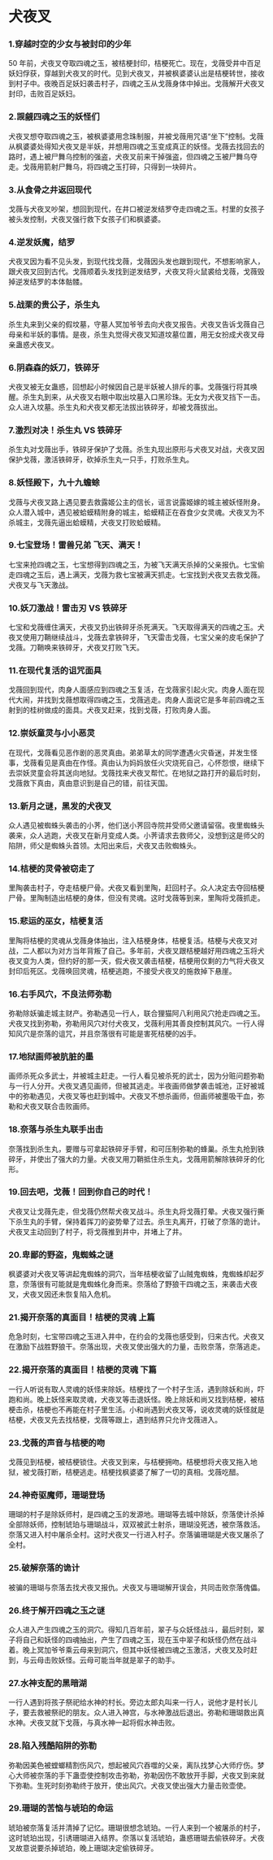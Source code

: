 # 犬夜叉

### 1.穿越时空的少女与被封印的少年

50 年前，犬夜叉夺取四魂之玉，被桔梗封印，桔梗死亡。现在，戈薇受井中百足妖妇俘获，穿越到犬夜叉的时代。见到犬夜叉，并被枫婆婆认出是桔梗转世，接收到村子中。夜晚百足妖妇袭击村子，四魂之玉从戈薇身体中掉出。戈薇解开犬夜叉封印，击败百足妖妇。

### 2.觊觎四魂之玉的妖怪们

犬夜叉想夺取四魂之玉，被枫婆婆用念珠制服，并被戈薇用咒语“坐下”控制。戈薇从枫婆婆处得知犬夜叉是半妖，并想用四魂之玉变成真正的妖怪。戈薇去找回去的路时，遇上被尸舞乌控制的强盗，犬夜叉前来干掉强盗，但四魂之玉被尸舞乌夺走。戈薇用箭射尸舞乌，将四魂之玉打碎，只得到一块碎片。

### 3.从食骨之井返回现代

戈薇与犬夜叉吵架，想回到现代，在井口被逆发结罗夺走四魂之玉。村里的女孩子被头发控制，犬夜叉强行救下女孩子们和枫婆婆。

### 4.逆发妖魔，结罗

犬夜叉因为看不见头发，到现代找戈薇，戈薇因头发也跟到现代，不想影响家人，跟犬夜叉回到古代。戈薇顺着头发找到逆发结罗，犬夜叉将火鼠裘给戈薇，戈薇毁掉逆发结罗的本体骷髅。

### 5.战栗的贵公子，杀生丸

杀生丸来到父亲的假坟墓，守墓人冥加爷爷去向犬夜叉报告。犬夜叉告诉戈薇自己母亲和半妖的事情。是夜，杀生丸觉得犬夜叉知道坟墓位置，用无女扮成犬夜叉母亲蛊惑犬夜叉。

### 6.阴森森的妖刀，铁碎牙

犬夜叉被无女蛊惑，回想起小时候因自己是半妖被人排斥的事。戈薇强行将其唤醒。杀生丸到来，从犬夜叉右眼中取出坟墓入口黑珍珠。无女为犬夜叉挡下一击。众人进入坟墓。杀生丸和犬夜叉都无法拔出铁碎牙，却被戈薇拔出。

### 7.激烈对决！杀生丸 VS 铁碎牙

杀生丸对戈薇出手，铁碎牙保护了戈薇。杀生丸现出原形与犬夜叉对战，犬夜叉因保护戈薇，激活铁碎牙，砍掉杀生丸一只手，打败杀生丸。

### 8.妖怪殿下，九十九蟾蜍

戈薇与犬夜叉路上遇见要去救露姬公主的信长，谣言说露姬嫁的城主被妖怪附身。众人潜入城中，遇见被蛤蟆精附身的城主，蛤蟆精正在吞食少女灵魂。犬夜叉为不杀城主，戈薇先逼出蛤蟆精，犬夜叉打败蛤蟆精。

### 9.七宝登场！雷兽兄弟 飞天、满天！

七宝来抢四魂之玉，七宝想得到四魂之玉，为被飞天满天杀掉的父亲报仇。七宝偷走四魂之玉后，遇上满天，戈薇为救七宝被满天抓走。七宝找到犬夜叉去救戈薇。犬夜叉与飞天激战。

### 10.妖刀激战！雷击刃 VS 铁碎牙

七宝和戈薇缠住满天，犬夜叉扔出铁碎牙杀死满天。飞天取得满天的四魂之玉。犬夜叉使用刀鞘继续战斗，戈薇去拿铁碎牙，飞天雷击戈薇，七宝父亲的皮毛保护了戈薇。刀鞘唤来铁碎牙，犬夜叉打败飞天。

### 11.在现代复活的诅咒面具

戈薇回到现代，肉身人面感应到四魂之玉复活，在戈薇家引起火灾。肉身人面在现代大闹，并找到戈薇想取得四魂之玉，戈薇逃走。肉身人面说它是多年前四魂之玉射到的桂树做成的面具。犬夜叉赶来，找到戈薇，打败肉身人面。

### 12.崇妖童灵与小小恶灵

在现代，戈薇看见恶作剧的恶灵真由。弟弟草太的同学遭遇火灾昏迷，并发生怪事，戈薇看见是真由在作怪。真由认为妈妈放任火灾烧死自己，心怀怨恨，继续下去崇妖灵童会将其送向地狱。戈薇找来犬夜叉帮忙。在地狱之路打开的最后时刻，戈薇救下真由，真由意识到是自己的错，前往天国。

### 13.新月之谜，黑发的犬夜叉

众人遇见被蜘蛛头袭击的小荠，他们送小荠回寺院并受师父邀请留宿。夜里蜘蛛头袭来，众人逃跑，犬夜叉在新月变成人类。小荠请求去救师父，没想到这是师父的陷阱，师父是蜘蛛头首领。太阳出来后，犬夜叉击败蜘蛛头。

### 14.桔梗的灵骨被窃走了

里陶袭击村子，夺走桔梗尸骨。犬夜叉看到里陶，赶回村子。众人决定去夺回桔梗尸骨。里陶制造出桔梗的身体，但没有灵魂。这时戈薇等到来，里陶将戈薇抓走。

### 15.悲运的巫女，桔梗复活

里陶将桔梗的灵魂从戈薇身体抽出，注入桔梗身体，桔梗复活。桔梗与犬夜叉对战，二人都以为对方当年背叛了自己。多年前，犬夜叉跟桔梗越好用四魂之玉将犬夜叉变为人类，但约好的那一天，假犬夜叉袭击桔梗，桔梗用仅剩的力气将犬夜叉封印后死区。戈薇唤回灵魂，桔梗逃跑，不接受犬夜叉的施救掉下悬崖。

### 16.右手风穴，不良法师弥勒

弥勒除妖骗走城主财产。弥勒遇见一行人，联合狸猫阿八利用风穴抢走四魂之玉。犬夜叉找到弥勒，弥勒用风穴对付犬夜叉，戈薇利用其善良控制其风穴。一行人得知风穴是奈落的诅咒，并且奈落很有可能是害死桔梗的凶手。

### 17.地狱画师被肮脏的墨

画师杀死众多武士，并被城主赶走。一行人看见被杀死的武士，因为分赃问题弥勒与一行人分开。犬夜叉遇见画师，但被其逃走。半夜画师做梦袭击城池，正好被城中的弥勒遇见，犬夜叉等也赶到城中。犬夜叉不想杀画师，但画师被墨吸干血，弥勒和犬夜叉联合击败画师。

### 18.奈落与杀生丸联手出击

奈落找到杀生丸，要赠与可拿起铁碎牙手臂，和可压制弥勒的蜂巢。杀生丸抢到铁碎牙，并使出了强大的力量。犬夜叉用刀鞘抵住杀生丸，戈薇用箭解除铁碎牙的化形。

### 19.回去吧，戈薇！回到你自己的时代！

犬夜叉让戈薇先走，但戈薇仍然帮犬夜叉战斗。杀生丸将戈薇打晕。犬夜叉强行撕下杀生丸的手臂，保持着挥刀的姿势晕了过去。杀生丸离开，打破了奈落的诡计。犬夜叉主动回到了村子，将戈薇推到井中，并堵上了井。

### 20.卑鄙的野盗，鬼蜘蛛之谜

枫婆婆对犬夜叉等讲起鬼蜘蛛的洞穴，当年桔梗收留了山贼鬼蜘蛛，鬼蜘蛛却起歹意，奈落很有可能就是鬼蜘蛛化身而来。奈落给了野狼干四魂之玉，来袭击犬夜叉，犬夜叉因还未恢复陷入危机。

### 21.揭开奈落的真面目！桔梗的灵魂 上篇

危急时刻，七宝带四魂之玉进入井中，在约会的戈薇也感受到，归来古代。犬夜叉在激励下战胜野狼干。奈落出现，犬夜叉使出强大的力量，击败奈落，奈落逃走。

### 22.揭开奈落的真面目！桔梗的灵魂 下篇

一行人听说有取人灵魂的妖怪来除妖。桔梗找了一个村子生活，遇到除妖和尚，吓跑和尚。晚上妖怪来取灵魂，犬夜叉等击退妖怪。晚上除妖和尚又找到桔梗，被桔梗击杀，桔梗也不再能在村子里生活。小和尚遇到犬夜叉等，说收灵魂的妖怪就是桔梗，犬夜叉先去找桔梗，戈薇等跟上，遇到结界只允许戈薇进入。

### 23.戈薇的声音与桔梗的吻

戈薇见到桔梗，被桔梗锁住。犬夜叉到来，与桔梗拥吻。桔梗想将犬夜叉拖入地狱，被戈薇打断，桔梗逃走。桔梗找枫婆婆了解了一切的真相。戈薇吃醋。

### 24.神奇驱魔师，珊瑚登场

珊瑚的村子是除妖师村，是四魂之玉的发源地。珊瑚等去城中除妖，奈落使计杀掉全部除妖师，控制琥珀与珊瑚战斗，双双被武士射杀，珊瑚没死透，被奈落救活。奈落又进入村中屠杀全村。这时犬夜叉一行进入村子。奈落骗珊瑚是犬夜叉屠杀了全村。

### 25.破解奈落的诡计

被骗的珊瑚与奈落去找犬夜叉报仇。犬夜叉与珊瑚解开误会，共同击败奈落傀儡。

### 26.终于解开四魂之玉之谜

众人进入产生四魂之玉的洞穴。得知几百年前，翠子与众妖怪战斗，最后时刻，翠子将自己和妖怪的四魂抽出，产生了四魂之玉，现在玉中翠子和妖怪仍然在战斗着。晚上冥加爷爷乘云母来到洞穴，但其中妖怪被四魂之玉激活，犬夜叉及时赶到，与云母击败妖怪。云母可能当年就是翠子的助手。

### 27.水神支配的黑暗湖

一行人遇到将孩子祭祀给水神的村长。旁边太郎丸叫来一行人，说他才是村长儿子，要去救被祭祀的朋友。众人进入神宫，与水神激战后退出。弥勒和珊瑚救出真水神。犬夜叉就下戈薇，与真水神一起将假水神击败。

### 28.陷入残酷陷阱的弥勒

弥勒因美色被螳螂精割伤风穴，想起被风穴吞噬的父亲，离队找梦心大师疗伤。梦心大师被奈落的手下蛊壶使控制攻击弥勒，弥勒因伤不敢放开手脚，犬夜叉到来就下弥勒。生死时刻弥勒终于放开，使出风穴。犬夜叉使出强大力量击败壶使。

### 29.珊瑚的苦恼与琥珀的命运
琥珀被奈落复活并清掉了记忆。珊瑚很想念琥珀。一行人来到一个被屠杀的村子，这时琥珀出现，引诱珊瑚进入结界。奈落以复活琥珀，蛊惑珊瑚去偷铁碎牙。犬夜叉故意说要杀掉琥珀，晚上珊瑚决定偷铁碎牙。